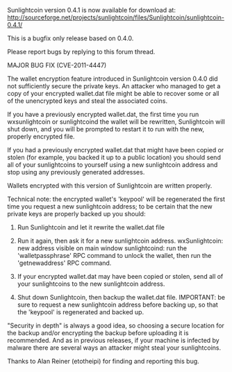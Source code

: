 Sunlightcoin version 0.4.1 is now available for download at:
http://sourceforge.net/projects/sunlightcoin/files/Sunlightcoin/sunlightcoin-0.4.1/

This is a bugfix only release based on 0.4.0.

Please report bugs by replying to this forum thread.

MAJOR BUG FIX  (CVE-2011-4447)

The wallet encryption feature introduced in Sunlightcoin version 0.4.0 did not sufficiently secure the private keys. An attacker who
managed to get a copy of your encrypted wallet.dat file might be able to recover some or all of the unencrypted keys and steal the
associated coins.

If you have a previously encrypted wallet.dat, the first time you run wxsunlightcoin or sunlightcoind the wallet will be rewritten, Sunlightcoin will
shut down, and you will be prompted to restart it to run with the new, properly encrypted file.

If you had a previously encrypted wallet.dat that might have been copied or stolen (for example, you backed it up to a public
location) you should send all of your sunlightcoins to yourself using a new sunlightcoin address and stop using any previously generated addresses.

Wallets encrypted with this version of Sunlightcoin are written properly.

Technical note: the encrypted wallet's 'keypool' will be regenerated the first time you request a new sunlightcoin address; to be certain that the
new private keys are properly backed up you should:

1. Run Sunlightcoin and let it rewrite the wallet.dat file

2. Run it again, then ask it for a new sunlightcoin address.
wxSunlightcoin: new address visible on main window
sunlightcoind: run the 'walletpassphrase' RPC command to unlock the wallet,  then run the 'getnewaddress' RPC command.

3. If your encrypted wallet.dat may have been copied or stolen, send all of your sunlightcoins to the new sunlightcoin address.

4. Shut down Sunlightcoin, then backup the wallet.dat file.
IMPORTANT: be sure to request a new sunlightcoin address before backing up, so that the 'keypool' is regenerated and backed up.

"Security in depth" is always a good idea, so choosing a secure location for the backup and/or encrypting the backup before uploading it is recommended. And as in previous releases, if your machine is infected by malware there are several ways an attacker might steal your sunlightcoins.

Thanks to Alan Reiner (etotheipi) for finding and reporting this bug.
